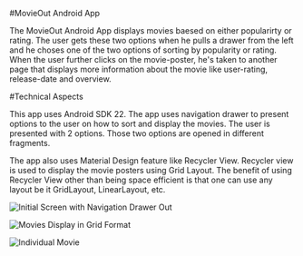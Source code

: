 #MovieOut Android App

The MovieOut Android App displays movies baesed on either popularirty or rating. The user gets these two options when he pulls a drawer from the left and he choses one of the two options of sorting by popularity or rating. When the user further clicks on the movie-poster, he's taken to another page that displays more information about the movie like user-rating, release-date and overview.

#Technical Aspects

This app uses Android SDK 22. The app uses navigation drawer to present options to the user on how to sort and display the movies. The user is presented with 2 options. Those two options are opened in different fragments.

The app also uses Material Design feature like Recycler View. Recycler view is used to display the movie posters using Grid Layout. The benefit of using Recycler View other than being space efficient is that one can use any layout be it GridLayout, LinearLayout, etc.


![Initial Screen with Navigation Drawer Out](http://imgur.com/vo7I2k1)

![Movies Display in Grid Format](http://imgur.com/0rL8FDU)

![Individual Movie](http://imgur.com/g9Zkxdn)

